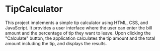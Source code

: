 # TipCalculator
This project implements a simple tip calculator using HTML, CSS, and JavaScript. It provides a user interface where the user can enter the bill amount and the percentage of tip they want to leave. Upon clicking the "Calculate" button, the application calculates the tip amount and the total amount including the tip, and displays the results.
 
 
 
